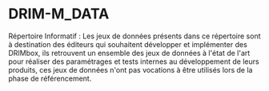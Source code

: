 # DRIM-M_DATA 
Répertoire Informatif : Les jeux de données présents dans ce répertoire sont à destination des éditeurs qui souhaitent développer et implémenter des DRIMbox, ils retrouvent un ensemble des jeux de données à l'état de l'art pour réaliser des paramétrages et tests internes au développement de leurs produits, ces jeux de données n'ont pas vocations à être utilisés lors de la phase de référencement.

